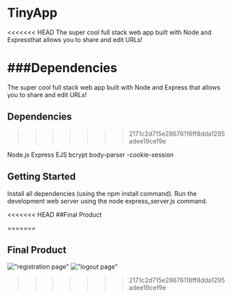 # TinyApp

<<<<<<< HEAD
The super cool full stack web app built with Node and Expressthat allows you to share and edit URLs!

###Dependencies
=======
The super cool full stack web app built with Node and Express that allows you to share and edit URLs!

## Dependencies
>>>>>>> 2171c2d715e28676116ff8dda1295adee19cef9e

Node.js
Express
EJS
bcrypt
body-parser -cookie-session

## Getting Started

Install all dependencies (using the npm install command).
Run the development web server using the node express_server.js command.

<<<<<<< HEAD
##Final Product


=======
## Final Product

!["registration page"](https://github.com/sjay3000/TinyApp/blob/master/Screen%20Shot%202019-02-15%20at%208.33.41%20PM.png)
!["logout page"](https://github.com/sjay3000/TinyApp/blob/master/Screen%20Shot%202019-02-15%20at%208.33.13%20PM.png)
>>>>>>> 2171c2d715e28676116ff8dda1295adee19cef9e
